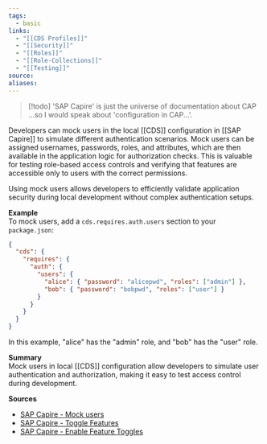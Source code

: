 ```yaml
---
tags:
  - basic
links:
  - "[[CDS Profiles]]"
  - "[[Security]]"
  - "[[Roles]]"
  - "[[Role-Collections]]"
  - "[[Testing]]"
source:
aliases:
---
```

> [!todo] 'SAP Capire' is just the universe of documentation about CAP
> ...so I would speak about 'configuration in CAP...'.

Developers can mock users in the local [[CDS]] configuration in [[SAP Capire]] to simulate different authentication scenarios. Mock users can be assigned usernames, passwords, roles, and attributes, which are then available in the application logic for authorization checks. This is valuable for testing role-based access controls and verifying that features are accessible only to users with the correct permissions.

Using mock users allows developers to efficiently validate application security during local development without complex authentication setups.

**Example**  
To mock users, add a `cds.requires.auth.users` section to your `package.json`:
```json
{
  "cds": {
    "requires": {
      "auth": {
        "users": {
          "alice": { "password": "alicepwd", "roles": ["admin"] },
          "bob": { "password": "bobpwd", "roles": ["user"] }
        }
      }
    }
  }
}
```
In this example, "alice" has the "admin" role, and "bob" has the "user" role.

**Summary**  
Mock users in local [[CDS]] configuration allow developers to simulate user authentication and authorization, making it easy to test access control during development.

**Sources**
- [SAP Capire - Mock users](https://cap.cloud.sap/docs/node.js/authentication#mock-users)
- [SAP Capire - Toggle Features](https://cap.cloud.sap/docs/guides/extensibility/feature-toggles#in-development)
- [SAP Capire - Enable Feature Toggles](https://cap.cloud.sap/docs/guides/extensibility/feature-toggles#enable-feature-toggles)  